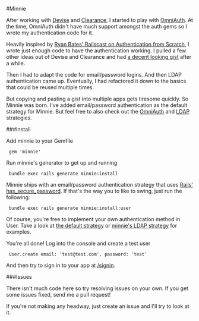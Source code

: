 #Minnie

After working with [Devise](https://github.com/plataformatec/devise) and [Clearance](https://github.com/thoughtbot/clearance), I started to play with [OmniAuth](https://github.com/intridea/omniauth). At the time, OmniAuth didn't have much support amongst the auth gems so I wrote my authentication code for it.  

Heavily inspired by [Ryan Bates' Railscast on Authentication from Scratch](http://railscasts.com/episodes/250-authentication-from-scratch), I wrote just enough code to have the authentication working.  I pulled a few other ideas out of Devise and Clearance and had [a decent looking gist](https://gist.github.com/753507) after a while.

Then I had to adapt the code for email/password logins.  And then LDAP authentication came up.  Eventually, I had refactored it down to the basics that could be reused multiple times.

But copying and pasting a gist into multiple apps gets tiresome quickly. So Minnie was born. I've added email/password authentication as the default strategy for Minnie. But feel free to also check out the [OmniAuth](https://github.com/mm53bar/minnie-omniauth) and [LDAP](https://github.com/mm53bar/minnie-ldap) strategies.

###Install

Add minnie to your Gemfile

     gem 'minnie'

Run minnie's generator to get up and running

     bundle exec rails generate minnie:install

Minnie ships with an email/password authentication strategy that uses [Rails' has_secure_password](https://github.com/rails/rails/blob/master/activemodel/lib/active_model/secure_password.rb#L34). If that's the
way you to like to swing, just run the following:

     bundle exec rails generate minnie:install:user

Of course, you're free to implement your own authentication method in User.  Take a look at [the default strategy](https://github.com/mm53bar/minnie/blob/master/lib/minnie/user/auth.rb) or
[minnie's LDAP strategy](https://github.com/mm53bar/minnie-ldap/blob/master/lib/minnie/user/ldap.rb) for examples.

You're all done!  Log into the console and create a test user

     User.create email: 'test@test.com', password: 'test'

And then try to sign in to your app at [/signin](http://localhost:3000/signin).

###Issues

There isn't much code here so try resolving issues on your own. If you get some issues fixed, send me a pull request!

If you're not making any headway, just create an issue and I'll try to look at it.
